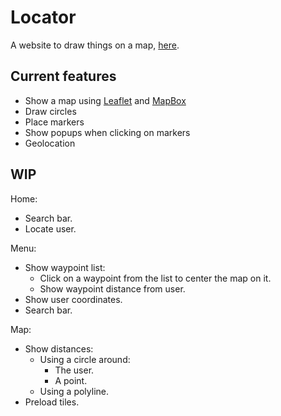 # Locator

A website to draw things on a map, [here](http://locator.nicordev.com/index.html).

## Current features

* Show a map using [Leaflet](https://leafletjs.com/) and [MapBox](https://www.mapbox.com/)
* Draw circles
* Place markers
* Show popups when clicking on markers
* Geolocation

## WIP

Home:
- Search bar.
- Locate user.

Menu:
- Show waypoint list:
    - Click on a waypoint from the list to center the map on it.
    - Show waypoint distance from user.
- Show user coordinates.
- Search bar.

Map:
- Show distances:
    - Using a circle around:
        - The user.
        - A point.
    - Using a polyline.
- Preload tiles.